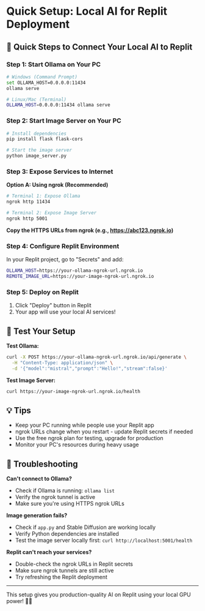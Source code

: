 # Quick Setup: Local AI for Replit Deployment

## 🚀 Quick Steps to Connect Your Local AI to Replit

### Step 1: Start Ollama on Your PC

```bash
# Windows (Command Prompt)
set OLLAMA_HOST=0.0.0.0:11434
ollama serve

# Linux/Mac (Terminal)
OLLAMA_HOST=0.0.0.0:11434 ollama serve
```

### Step 2: Start Image Server on Your PC

```bash
# Install dependencies
pip install flask flask-cors

# Start the image server
python image_server.py
```

### Step 3: Expose Services to Internet

**Option A: Using ngrok (Recommended)**
```bash
# Terminal 1: Expose Ollama
ngrok http 11434

# Terminal 2: Expose Image Server  
ngrok http 5001
```

**Copy the HTTPS URLs from ngrok (e.g., https://abc123.ngrok.io)**

### Step 4: Configure Replit Environment

In your Replit project, go to "Secrets" and add:

```bash
OLLAMA_HOST=https://your-ollama-ngrok-url.ngrok.io
REMOTE_IMAGE_URL=https://your-image-ngrok-url.ngrok.io
```

### Step 5: Deploy on Replit

1. Click "Deploy" button in Replit
2. Your app will use your local AI services!

## 🧪 Test Your Setup

**Test Ollama:**
```bash
curl -X POST https://your-ollama-ngrok-url.ngrok.io/api/generate \
  -H "Content-Type: application/json" \
  -d '{"model":"mistral","prompt":"Hello!","stream":false}'
```

**Test Image Server:**
```bash
curl https://your-image-ngrok-url.ngrok.io/health
```

## 💡 Tips

- Keep your PC running while people use your Replit app
- ngrok URLs change when you restart - update Replit secrets if needed
- Use the free ngrok plan for testing, upgrade for production
- Monitor your PC's resources during heavy usage

## 🔧 Troubleshooting

**Can't connect to Ollama?**
- Check if Ollama is running: `ollama list`
- Verify the ngrok tunnel is active
- Make sure you're using HTTPS ngrok URLs

**Image generation fails?**
- Check if `app.py` and Stable Diffusion are working locally
- Verify Python dependencies are installed
- Test the image server locally first: `curl http://localhost:5001/health`

**Replit can't reach your services?**
- Double-check the ngrok URLs in Replit secrets
- Make sure ngrok tunnels are still active
- Try refreshing the Replit deployment

---

This setup gives you production-quality AI on Replit using your local GPU power! 🎨🤖